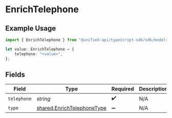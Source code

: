 # EnrichTelephone

## Example Usage

```typescript
import { EnrichTelephone } from "@unified-api/typescript-sdk/sdk/models/shared";

let value: EnrichTelephone = {
    telephone: "<value>",
};
```

## Fields

| Field                                                                           | Type                                                                            | Required                                                                        | Description                                                                     |
| ------------------------------------------------------------------------------- | ------------------------------------------------------------------------------- | ------------------------------------------------------------------------------- | ------------------------------------------------------------------------------- |
| `telephone`                                                                     | *string*                                                                        | :heavy_check_mark:                                                              | N/A                                                                             |
| `type`                                                                          | [shared.EnrichTelephoneType](../../../sdk/models/shared/enrichtelephonetype.md) | :heavy_minus_sign:                                                              | N/A                                                                             |